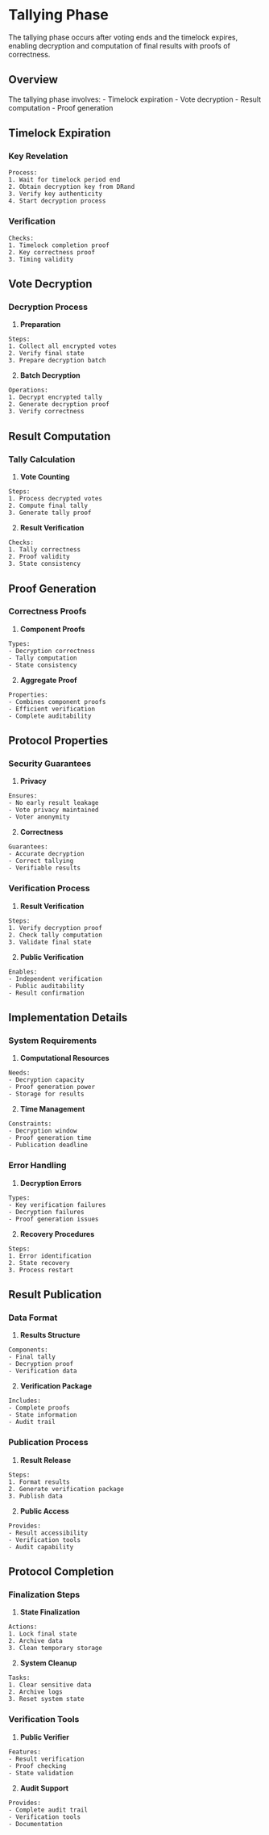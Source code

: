 # Tallying Phase

The tallying phase occurs after voting ends and the timelock expires, enabling decryption and computation of final results with proofs of correctness.

## Overview

The tallying phase involves:
    - Timelock expiration
    - Vote decryption
    - Result computation
    - Proof generation

## Timelock Expiration

### Key Revelation
```plaintext
Process:
1. Wait for timelock period end
2. Obtain decryption key from DRand
3. Verify key authenticity
4. Start decryption process
```

### Verification
```plaintext
Checks:
1. Timelock completion proof
2. Key correctness proof
3. Timing validity
```

## Vote Decryption

### Decryption Process

1. **Preparation**
```plaintext
Steps:
1. Collect all encrypted votes
2. Verify final state
3. Prepare decryption batch
```

2. **Batch Decryption**
```plaintext
Operations:
1. Decrypt encrypted tally
2. Generate decryption proof
3. Verify correctness
```

## Result Computation

### Tally Calculation

1. **Vote Counting**
```plaintext
Steps:
1. Process decrypted votes
2. Compute final tally
3. Generate tally proof
```

2. **Result Verification**
```plaintext
Checks:
1. Tally correctness
2. Proof validity
3. State consistency
```

## Proof Generation

### Correctness Proofs

1. **Component Proofs**
```plaintext
Types:
- Decryption correctness
- Tally computation
- State consistency
```

2. **Aggregate Proof**
```plaintext
Properties:
- Combines component proofs
- Efficient verification
- Complete auditability
```

## Protocol Properties

### Security Guarantees

1. **Privacy**
```plaintext
Ensures:
- No early result leakage
- Vote privacy maintained
- Voter anonymity
```

2. **Correctness**
```plaintext
Guarantees:
- Accurate decryption
- Correct tallying
- Verifiable results
```

### Verification Process

1. **Result Verification**
```plaintext
Steps:
1. Verify decryption proof
2. Check tally computation
3. Validate final state
```

2. **Public Verification**
```plaintext
Enables:
- Independent verification
- Public auditability
- Result confirmation
```

## Implementation Details

### System Requirements

1. **Computational Resources**
```plaintext
Needs:
- Decryption capacity
- Proof generation power
- Storage for results
```

2. **Time Management**
```plaintext
Constraints:
- Decryption window
- Proof generation time
- Publication deadline
```

### Error Handling

1. **Decryption Errors**
```plaintext
Types:
- Key verification failures
- Decryption failures
- Proof generation issues
```

2. **Recovery Procedures**
```plaintext
Steps:
1. Error identification
2. State recovery
3. Process restart
```

## Result Publication

### Data Format

1. **Results Structure**
```plaintext
Components:
- Final tally
- Decryption proof
- Verification data
```

2. **Verification Package**
```plaintext
Includes:
- Complete proofs
- State information
- Audit trail
```

### Publication Process

1. **Result Release**
```plaintext
Steps:
1. Format results
2. Generate verification package
3. Publish data
```

2. **Public Access**
```plaintext
Provides:
- Result accessibility
- Verification tools
- Audit capability
```

## Protocol Completion

### Finalization Steps

1. **State Finalization**
```plaintext
Actions:
1. Lock final state
2. Archive data
3. Clean temporary storage
```

2. **System Cleanup**
```plaintext
Tasks:
1. Clear sensitive data
2. Archive logs
3. Reset system state
```

### Verification Tools

1. **Public Verifier**
```plaintext
Features:
- Result verification
- Proof checking
- State validation
```

2. **Audit Support**
```plaintext
Provides:
- Complete audit trail
- Verification tools
- Documentation
```